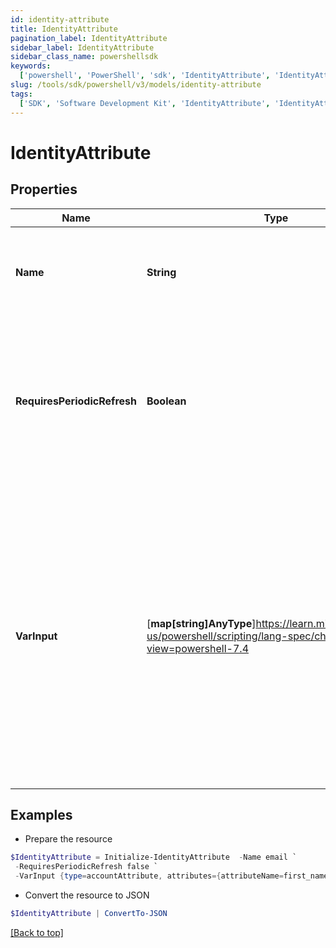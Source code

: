 ```yaml
---
id: identity-attribute
title: IdentityAttribute
pagination_label: IdentityAttribute
sidebar_label: IdentityAttribute
sidebar_class_name: powershellsdk
keywords:
  ['powershell', 'PowerShell', 'sdk', 'IdentityAttribute', 'IdentityAttribute']
slug: /tools/sdk/powershell/v3/models/identity-attribute
tags:
  ['SDK', 'Software Development Kit', 'IdentityAttribute', 'IdentityAttribute']
---
```


# IdentityAttribute

## Properties

| Name | Type | Description | Notes |
| --- | --- | --- | --- |
| **Name** | **String** | The system (camel-cased) name of the identity attribute to bring in | [required] |
| **RequiresPeriodicRefresh** | **Boolean** | A value that indicates whether the transform logic should be re-evaluated every evening as part of the identity refresh process | [optional] [default to $false] |
| **VarInput** | [**map[string]AnyType**]https://learn.microsoft.com/en-us/powershell/scripting/lang-spec/chapter-04?view=powershell-7.4 | This is an optional attribute that can explicitly define the input data which will be fed into the transform logic. If input is not provided, the transform will take its input from the source and attribute combination configured via the UI. | [optional] |

## Examples

- Prepare the resource

```powershell
$IdentityAttribute = Initialize-IdentityAttribute  -Name email `
 -RequiresPeriodicRefresh false `
 -VarInput {type=accountAttribute, attributes={attributeName=first_name, sourceName=Source}}
```

- Convert the resource to JSON

```powershell
$IdentityAttribute | ConvertTo-JSON
```

[[Back to top]](#)
